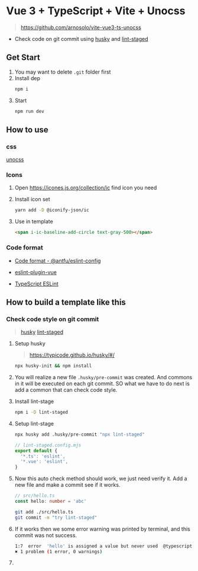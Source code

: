 # Vue 3 + TypeScript + Vite + Unocss

> https://github.com/arnosolo/vite-vue3-ts-unocss

- Check code on git commit using [husky](https://github.com/typicode/husky) and [lint-staged](https://github.com/okonet/lint-staged) 

## Get Start

1. You may want to delete `.git` folder first
2. Install dep
   ```bash
   npm i
   ```
3. Start
   ```bash
   npm run dev
   ```


## How to use

### css

[unocss](https://uno.antfu.me/)

### Icons

1. Open https://icones.js.org/collection/ic find icon you need
   
2. Install icon set
   
   ```bash
   yarn add -D @iconify-json/ic
   ```

3. Use in template
   
   ```html
   <span i-ic-baseline-add-circle text-gray-500></span>
   ```

### Code format

- [Code format - @antfu/eslint-config](https://github.com/antfu/eslint-config)
  
- [eslint-plugin-vue](https://eslint.vuejs.org/rules/multi-word-component-names.html)

- [TypeScript ESLint](https://typescript-eslint.io/)

## How to build a template like this

### Check code style on git commit

> [husky](https://github.com/typicode/husky) 
> [lint-staged](https://github.com/okonet/lint-staged) 

1. Setup husky
   > https://typicode.github.io/husky/#/
   ```bash
   npx husky-init && npm install
   ```

2. You will realize a new file `.husky/pre-commit` was created. And commons in it will be executed on each git commit. SO what we have to do next is add a common that can check code style.
   
3. Install lint-stage
   ```bash
   npm i -D lint-staged
   ```

4. Setup lint-stage
   ```bash
   npx husky add .husky/pre-commit "npx lint-staged"
   ```
   ```js
   // lint-staged.config.mjs
   export default {
     '*.ts': 'eslint',
     '*.vue': 'eslint',
   }
   ```

5. Now this auto check method should work, we just need verify it. Add a new file and make a commit see if it works.
   ```ts
   // src/hello.ts
   const hello: number = 'abc'
   ```
   ```bash
   git add ./src/hello.ts
   git commit -m "try lint-staged"
   ```
6. If it works then we some error warning was printed by terminal, and this commit was not success.
   ```bash
   1:7  error  'hello' is assigned a value but never used  @typescript-eslint/no-unused-vars
   ✖ 1 problem (1 error, 0 warnings)
   ```
7. 
